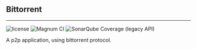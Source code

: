 ## Bittorrent
----
![license](https://img.shields.io/github/license/mashape/apistatus.svg)
![Magnum CI](https://img.shields.io/magnumci/ci/96ffb83fa700f069024921b0702e76ff.svg)
![SonarQube Coverage (legacy API)](https://img.shields.io/sonar/4.2/http/sonar.petalslink.com/org.ow2.petals%3Apetals-se-ase/coverage.svg)

A p2p application, using bittorrent protocol.